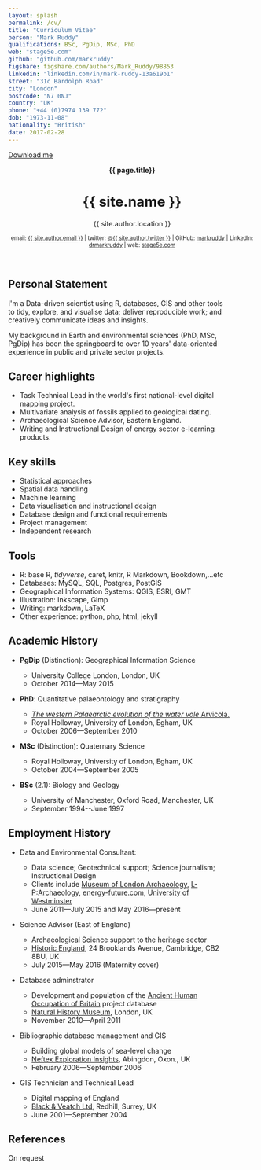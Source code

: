 ```yaml
---
layout: splash
permalink: /cv/
title: "Curriculum Vitae"  
person: "Mark Ruddy"
qualifications: BSc, PgDip, MSc, PhD  
web: "stage5e.com"
github: "github.com/markruddy"  
figshare: figshare.com/authors/Mark_Ruddy/98853
linkedin: "linkedin.com/in/mark-ruddy-13a619b1"
street: "31c Bardolph Road"  
city: "London"  
postcode: "N7 0NJ"  
country: "UK"  
phone: "+44 (0)7974 139 772"  
dob: "1973-11-08"
nationality: "British"
date: 2017-02-28 
--- 
```



<a href="https://rawgit.com/markruddy/stage5e_files/master/cv-mark-ruddy-data-scientist_2016-03-08.pdf" download>Download me</a>

<div style=" text-align: center">
<p><b>{{ page.title}}</b></p>



<h1>{{ site.name }}</h1>


<p>
    {{ site.author.location }}<br/>
</p>

</div>


<div style=" text-align: center; font-size: 80%">

email: <a href="mailto:{{ site.author.email }}">{{ site.author.email }}</a> | twitter: <a href="https://twitter.com/{{ site.twitter.username }}">@{{ site.author.twitter }}</a> | GitHub: <a href="http://github.com/{{ site.author.github }}">markruddy</a> | LinkedIn: <a href="https://www.linkedin.com/in/{{ author.linkedin }}">drmarkruddy</a> | web: <a href="http://www.stage5e.com/">stage5e.com</a>

</div>

<div style="float:left; font-size: 100%; margin-top: 20px; width: 90%" markdown="1">  


## Personal Statement

I'm a Data-driven scientist using R, databases, GIS and other tools to tidy, explore, and visualise data; deliver reproducible work; and creatively communicate ideas and insights.

My background in Earth and environmental sciences (PhD, MSc, PgDip) has been the springboard to over 10 years' data-oriented experience in public and private sector projects.

## Career highlights

* Task Technical Lead in the world's first national-level digital mapping project.
* Multivariate analysis of fossils applied to geological dating.
* Archaeological Science Advisor, Eastern England.
* Writing and Instructional Design of energy sector e-learning products.

## Key skills

* Statistical approaches
* Spatial data handling
* Machine learning
* Data visualisation and instructional design
* Database design and functional requirements
* Project management
* Independent research

## Tools

* R: base R, *tidyverse*, caret, knitr, R Markdown, Bookdown,...etc
* Databases: MySQL, SQL, Postgres, PostGIS
* Geographical Information Systems: QGIS, ESRI, GMT
* Illustration: Inkscape, Gimp
* Writing: markdown, LaTeX
* Other experience: python, php, html, jekyll


## Academic History

* **PgDip** (Distinction):&nbsp;Geographical Information Science
    * University College London, London, UK  
    * October 2014—May 2015

* **PhD**:&nbsp;Quantitative palaeontology and stratigraphy
    * [*The western Palaearctic evolution of the water vole* Arvicola.](http://dx.doi.org/10.6084/m9.figshare.94392)
    * Royal Holloway, University of London, Egham, UK  
    * October 2006—September 2010

* **MSc** (Distinction):&nbsp;Quaternary Science
    * Royal Holloway, University of London, Egham, UK  
    * October 2004—September 2005

* **BSc** (2.1):&nbsp;Biology and Geology
    * University of Manchester, Oxford Road, Manchester, UK
    * September 1994--June 1997


## Employment History

* Data and Environmental Consultant:
    * Data science; Geotechnical support; Science journalism; Instructional Design
    * Clients include [Museum of London Archaeology](http://www.mola.org.uk/), [L-P:Archaeology](http://www.lparchaeology.com/cms/), [energy-future.com](http://energy-future.com), [University of Westminster](https://www.westminster.ac.uk/)
    * June 2011—July 2015 and May 2016—present

* Science Advisor (East of England)
    * Archaeological Science support to the heritage sector
    * [Historic England](http://www.historicengland.org.uk/advice/technical-advice/archaeological-science/science-advisors/), 24 Brooklands Avenue, Cambridge, CB2 8BU, UK 
    * July 2015—May 2016 (Maternity cover)

* Database adminstrator
    * Development and population of the [Ancient Human Occupation of Britain](http://www.ahobproject.org/) project database
    * [Natural History Museum](http://www.nhm.ac.uk/), London, UK
    * November 2010—April 2011

* Bibliographic database management and GIS
    * Building global models of sea-level change
    * [Neftex Exploration Insights](http://www.neftex.com/), Abingdon, Oxon., UK
    * February 2006—September 2006

* GIS Technician and Technical Lead
    * Digital mapping of England
    * [Black & Veatch Ltd](http://bv.com/), Redhill, Surrey, UK
    * June 2001—September 2004


## References

On request


<!--

## Selected Publications

Brace, S., **Ruddy, M**., Miller, R., Schreve, D., Stewart, J., Barnes, I. (2016). [The colonisation history of British water vole (*Arvicola amphibius*[L., 1758]): origins and development of the Celtic Fringe.](http://rspb.royalsocietypublishing.org/content/283/1829/20160130) *Proceedings of the Royal Society of London B: Biological Sciences* 283 (1829). doi:10.1098/rspb.2016.0130.

**Ruddy, M**. (2013). The hills (and seas) are alive with the sounds of seismic, in: *How the Energy Industry Works: The Ultimate Guide to Energy*. Silverstone Communications Ltd (Energy Future), pp. 26–29.

**Ruddy, M**. (2012) Methane Hydrates: Ice on Fire. In: *Everything You Wanted to Know About Gas ... but Were Afraid to Ask*. Produced for the 25th World Gas Conference -- Kuala Lumpur. Silverstone Communications Ltd (Energy Future). pp. 86–89.

Polly, P. D., Killick, L., and **Ruddy, M**. (2011). [Using left-right asymmetry to estimate non-genetic variation in vole teeth (Arvicolinae, Muroidae, Rodentia).](http://palaeo-electronica.org/2011_3/24_polly/index.html) *Palaeontologia Electronica*, 14(3; 41A).
-->  
</div>












